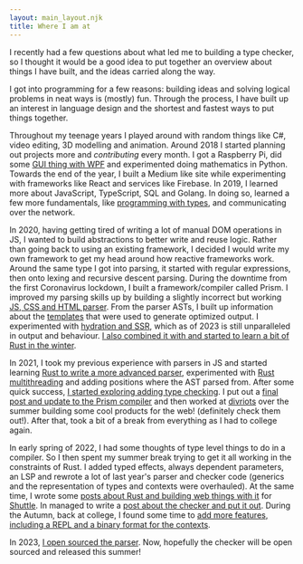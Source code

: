 ```yaml
---
layout: main_layout.njk
title: Where I am at
---
```


I recently had a few questions about what led me to building a type checker, so I thought it would be a good idea to put together an overview about things I have built, and the ideas carried along the way. 

I got into programming for a few reasons: building ideas and solving logical problems in neat ways is (mostly) fun. Through the process, I have built up an interest in language design and the shortest and fastest ways to put things together.

Throughout my teenage years I played around with random things like C#, video editing, 3D modelling and animation. Around 2018 I started planning out projects more and *contributing* every month. I got a Raspberry Pi, did some [GUI thing with WPF](https://github.com/kaleidawave/Polar) and experimented doing mathematics in Python. Towards the end of the year, I built a Medium like site while experimenting with frameworks like React and services like Firebase. In 2019, I learned more about JavaScript, TypeScript, SQL and Golang. In doing so, learned a few more fundamentals, like [programming with types](https://github.com/kaleidawave/randomizer), and communicating over the network.

In 2020, having getting tired of writing a lot of manual DOM operations in JS, I wanted to build abstractions to better write and reuse logic. Rather than going back to using an existing framework, I decided I would write my own framework to get my head around how reactive frameworks work. Around the same type I got into parsing, it started with regular expressions, then onto lexing and recursive descent parsing. During the downtime from the first Coronavirus lockdown, I built a framework/compiler called Prism. I improved my parsing skills up by building a slightly incorrect but working [JS, CSS and HTML parser](https://github.com/kaleidawave/prism/tree/main/src/chef). From the parser ASTs, I built up information about the [templates](https://github.com/kaleidawave/prism/blob/main/src/templating/template.ts) that were used to generate optimized output. I experimented with [hydration and SSR](/posts/jit-hydration/), which as of 2023 is still unparalleled in output and behaviour. [I also combined it with and started to learn a bit of Rust in the winter](/posts/hackernews-clone-prism-rust/).

In 2021, I took my previous experience with parsers in JS and started learning [Rust to write a more advanced parser](https://twitter.com/kaleidawave/status/1351235585495740416), experimented with [Rust multithreading](https://github.com/kaleidawave/ezno/blob/75d31ddb60eee495915fcf805a56221d2e79ce7d/parser/src/lib.rs#L220-L233) and adding positions where the AST parsed from. After some quick success, [I started exploring adding type checking](https://twitter.com/kaleidawave/status/1351235585495740416). I put out a [final post and update to the Prism compiler](/posts/prism-one-point-five) and then worked at [divriots](https://divriots.com/) over the summer building some cool products for the web! (definitely check them out!). After that, took a bit of a break from everything as I had to college again.

In early spring of 2022, I had some thoughts of type level things to do in a compiler. So I then spent my summer break trying to get it all working in the constraints of Rust. I added typed effects, always dependent parameters, an LSP and rewrote a lot of last year's parser and checker code (generics and the representation of types and contexts were overhauled). At the same time, I wrote some [posts about Rust and building web things with it](https://www.shuttle.rs/blog/tags/all) for [Shuttle](https://www.shuttle.rs/). In managed to write a [post about the checker and put it out](/posts/introducing-ezno). During the Autumn, back at college, I found some time to [add more features, including a REPL and a binary format for the contexts](/posts/ezno-23/).

In 2023, [I open sourced the parser](https://github.com/kaleidawave/ezno/discussions/2). Now, hopefully the checker will be open sourced and released this summer!
